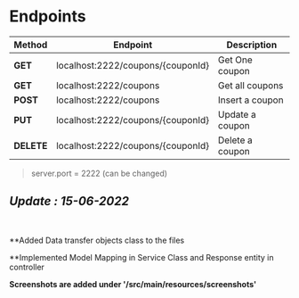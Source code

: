 # Endpoints

|Method| Endpoint      | Description |
|------| ------------- |------------ |         
|**GET**| localhost:2222/coupons/{couponId} | Get One coupon |  
|**GET**| localhost:2222/coupons | Get all coupons   |
|**POST**| localhost:2222/coupons | Insert a coupon  |
|**PUT**| localhost:2222/coupons/{couponId} | Update a coupon |  
|**DELETE**| localhost:2222/coupons/{couponId} | Delete a coupon  |

> server.port = 2222 (can be changed)

<h2><i>Update : 15-06-2022</i></h2>
<br>

**Added Data transfer objects class to the files

**Implemented Model Mapping in Service Class and Response entity in controller

**Screenshots are added under '/src/main/resources/screenshots'**
